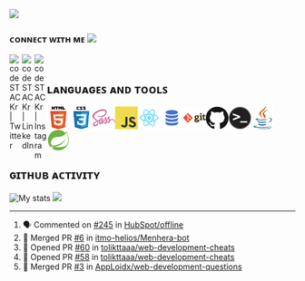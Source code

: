 
![](https://i.imgur.com/0WRwEYK.png)


### ᴄᴏɴɴᴇᴄᴛ ᴡɪᴛʜ ᴍᴇ <img src="https://media.giphy.com/media/VgCDAzcKvsR6OM0uWg/giphy.gif" width="50">

[<img align="left" alt="codeSTACKr | Twitter" width="22px" src="https://cdn.jsdelivr.net/npm/simple-icons@v3/icons/twitter.svg" />][twitter]
[<img align="left" alt="codeSTACKr | LinkedIn" width="22px" src="https://cdn.jsdelivr.net/npm/simple-icons@v3/icons/linkedin.svg" />][linkedin]
[<img align="left" alt="codeSTACKr | Instagram" width="22px" src="https://cdn.jsdelivr.net/npm/simple-icons@v3/icons/instagram.svg" />][instagram]

<br/>

## ʟᴀɴɢᴜᴀɢᴇꜱ ᴀɴᴅ ᴛᴏᴏʟꜱ

<img align="left" alt="HTML5" width="40px" src="https://raw.githubusercontent.com/github/explore/80688e429a7d4ef2fca1e82350fe8e3517d3494d/topics/html/html.png" />
<img align="left" alt="CSS3" width="40px" src="https://raw.githubusercontent.com/github/explore/80688e429a7d4ef2fca1e82350fe8e3517d3494d/topics/css/css.png" />
<img align="left" alt="Sass" width="40px" src="https://raw.githubusercontent.com/github/explore/80688e429a7d4ef2fca1e82350fe8e3517d3494d/topics/sass/sass.png" />
<img align="left" alt="JavaScript" width="40px" src="https://raw.githubusercontent.com/github/explore/80688e429a7d4ef2fca1e82350fe8e3517d3494d/topics/javascript/javascript.png" />
<img align="left" alt="React" width="40px" src="https://raw.githubusercontent.com/github/explore/80688e429a7d4ef2fca1e82350fe8e3517d3494d/topics/react/react.png" />
<img align="left" alt="SQL" width="40px" src="https://raw.githubusercontent.com/github/explore/80688e429a7d4ef2fca1e82350fe8e3517d3494d/topics/sql/sql.png" />
<img align="left" alt="Git" width="40px" src="https://raw.githubusercontent.com/github/explore/80688e429a7d4ef2fca1e82350fe8e3517d3494d/topics/git/git.png" />
<img align="left" alt="GitHub" width="40px" src="https://raw.githubusercontent.com/github/explore/78df643247d429f6cc873026c0622819ad797942/topics/github/github.png" />
<img align="left" alt="HTML5" width="40px" src="https://raw.githubusercontent.com/github/explore/80688e429a7d4ef2fca1e82350fe8e3517d3494d/topics/terminal/terminal.png" />
<img align="left" alt="Java" width="40px" src="https://raw.githubusercontent.com/github/explore/80688e429a7d4ef2fca1e82350fe8e3517d3494d/topics/java/java.png" />
<img align="left" alt="Spring Boot" width="40px" src="https://raw.githubusercontent.com/github/explore/80688e429a7d4ef2fca1e82350fe8e3517d3494d/topics/spring-boot/spring-boot.png" />

<br/>
<br/>
<br/>

<h2><br/>ɢɪᴛʜᴜʙ ᴀᴄᴛɪᴠɪᴛʏ</h2> 

![My stats](https://github-readme-stats.vercel.app/api?username=AppLoidx&show_icons=true&count_private=true)
<img height="195px" src="https://media.tenor.com/images/269c21977f7023a9fd2c1db4a6e6ed5e/tenor.gif" />

[twitter]: https://twitter.com/apploidxxx
[instagram]: https://www.instagram.com/apploid_x
[linkedin]: https://www.linkedin.com/in/kupriyanov-arthur/

<hr/>

<!--START_SECTION:activity-->
1. 🗣 Commented on [#245](https://github.com//HubSpot/offline/issues/245) in [HubSpot/offline](https://github.com//HubSpot/offline)
2. 🎉 Merged PR [#6](https://github.com//itmo-helios/Menhera-bot/pull/6) in [itmo-helios/Menhera-bot](https://github.com//itmo-helios/Menhera-bot)
3. 💪 Opened PR [#60](https://github.com//tolikttaaa/web-development-cheats/pull/60) in [tolikttaaa/web-development-cheats](https://github.com//tolikttaaa/web-development-cheats)
4. 💪 Opened PR [#58](https://github.com//tolikttaaa/web-development-cheats/pull/58) in [tolikttaaa/web-development-cheats](https://github.com//tolikttaaa/web-development-cheats)
5. 🎉 Merged PR [#3](https://github.com//AppLoidx/web-development-questions/pull/3) in [AppLoidx/web-development-questions](https://github.com//AppLoidx/web-development-questions)
<!--END_SECTION:activity-->
